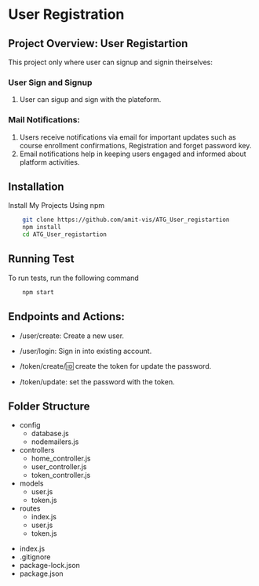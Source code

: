 # User Registration

## Project Overview: User Registartion

This project only where user can signup and signin theirselves:

### User Sign and Signup
1. User can sigup and sign with the plateform.

### Mail Notifications:

1. Users receive notifications via email for important updates such as course enrollment confirmations, Registration and forget password key.
2. Email notifications help in keeping users engaged and informed about platform activities.


## Installation
Install My Projects Using npm
```bash
    git clone https://github.com/amit-vis/ATG_User_registartion
    npm install
    cd ATG_User_registartion
```

## Running Test
To run tests, run the following command
```bash
    npm start
```

## Endpoints and Actions:
* /user/create: Create a new user.
* /user/login: Sign in into existing account.

* /token/create/:id: create the token for update the password.
* /token/update: set the password with the token.

## Folder Structure
* config
    - database.js
    - nodemailers.js
* controllers
    - home_controller.js
    - user_controller.js
    - token_controller.js
* models
    - user.js
    - token.js
* routes
    - index.js
    - user.js
    - token.js
- index.js
- .gitignore
- package-lock.json
- package.json